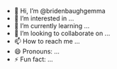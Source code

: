 - 👋 Hi, I’m @bridenbaughgemma
- 👀 I’m interested in ...
- 🌱 I’m currently learning ...
- 💞️ I’m looking to collaborate on ...
- 📫 How to reach me ...
- 😄 Pronouns: ...
- ⚡ Fun fact: ...

<!---
bridenbaughgemma/bridenbaughgemma is a ✨ special ✨ repository because its `README.md` (this file) appears on your GitHub profile.
You can click the Preview link to take a look at your changes.
--->
